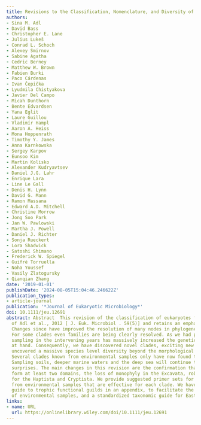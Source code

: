 ```yaml
---
title: Revisions to the Classification, Nomenclature, and Diversity of Eukaryotes
authors:
- Sina M. Adl
- David Bass
- Christopher E. Lane
- Julius Lukeš
- Conrad L. Schoch
- Alexey Smirnov
- Sabine Agatha
- Cedric Berney
- Matthew W. Brown
- Fabien Burki
- Paco Cárdenas
- Ivan Čepička
- Lyudmila Chistyakova
- Javier Del Campo
- Micah Dunthorn
- Bente Edvardsen
- Yana Eglit
- Laure Guillou
- Vladimír Hampl
- Aaron A. Heiss
- Mona Hoppenrath
- Timothy Y. James
- Anna Karnkowska
- Sergey Karpov
- Eunsoo Kim
- Martin Kolisko
- Alexander Kudryavtsev
- Daniel J.G. Lahr
- Enrique Lara
- Line Le Gall
- Denis H. Lynn
- David G. Mann
- Ramon Massana
- Edward A.D. Mitchell
- Christine Morrow
- Jong Soo Park
- Jan W. Pawlowski
- Martha J. Powell
- Daniel J. Richter
- Sonja Rueckert
- Lora Shadwick
- Satoshi Shimano
- Frederick W. Spiegel
- Guifré Torruella
- Noha Youssef
- Vasily Zlatogursky
- Qianqian Zhang
date: '2019-01-01'
publishDate: '2024-08-05T15:04:46.246622Z'
publication_types:
- article-journal
publication: '*Journal of Eukaryotic Microbiology*'
doi: 10.1111/jeu.12691
abstract: Abstract  This revision of the classification of eukaryotes follows that
  of Adl et al., 2012 [ J. Euk. Microbiol . 59(5)] and retains an emphasis on protists.
  Changes since have improved the resolution of many nodes in phylogenetic analyses.
  For some clades even families are being clearly resolved. As we had predicted, environmental
  sampling in the intervening years has massively increased the genetic information
  at hand. Consequently, we have discovered novel clades, exciting new genera and
  uncovered a massive species level diversity beyond the morphological species descriptions.
  Several clades known from environmental samples only have now found their home.
  Sampling soils, deeper marine waters and the deep sea will continue to fill us with
  surprises. The main changes in this revision are the confirmation that eukaryotes
  form at least two domains, the loss of monophyly in the Excavata, robust support
  for the Haptista and Cryptista. We provide suggested primer sets for DNA sequences
  from environmental samples that are effective for each clade. We have provided a
  guide to trophic functional guilds in an appendix, to facilitate the interpretation
  of environmental samples, and a standardized taxonomic guide for East Asian users.
links:
- name: URL
  url: https://onlinelibrary.wiley.com/doi/10.1111/jeu.12691
---
```

